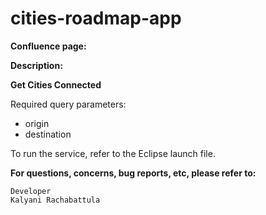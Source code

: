 # cities-roadmap-app

**Confluence page:** 

**Description:** 

**Get Cities Connected**

Required query parameters:
* origin
* destination

To run the service, refer to the Eclipse launch file.

**For questions, concerns, bug reports, etc, please refer to:**

    Developer
    Kalyani Rachabattula
